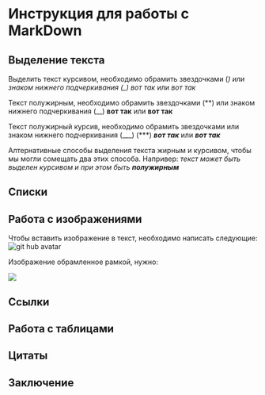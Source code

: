# Инструкция для работы с MarkDown

## Выделение текста

Выделить текст курсивом, необходимо обрамить звездочками (*) или знаком нижнего подчеркивания (_) вот так* или _вот так_

Текст полужирным, необходимо обрамить звездочками (**) или знаком нижнего подчеркивания (__)  **вот так** или __вот так__

Текст полужирный курсив, необходимо обрамить звездочками или знаком нижнего подчеркивания (___)  (***) ***вот так*** или ___вот так___

Алтернативные способы выделения текста жирным и курсивом, чтобы мы могли сомещать два этих способа. 
Напривер: _текст может быть выделен курсивом и при этом быть **полужирным**_

## Списки

## Работа с изображениями

Чтобы вставить изображение в текст, необходимо написать следующие:
![git hub avatar](./img/ava.png)

Изображение обрамленное рамкой, нужно:

<kbd>
    <img src= ./img/ava.png/>
</kbd>

## Ссылки

## Работа с таблицами

## Цитаты

## Заключение